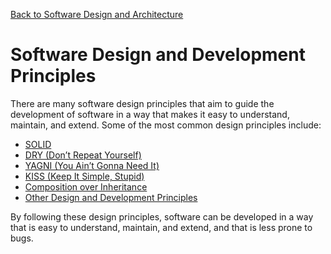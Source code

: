 [Back to Software Design and Architecture](topics/software-design-and-architecture/software-design-and-architecture.md)

# Software Design and Development Principles

There are many software design principles that aim to guide the development of software in a way that makes it easy to understand, maintain, and extend. Some of the most common design principles include:

- [SOLID](solid.md)
- [DRY (Don’t Repeat Yourself)](dry.md)
- [YAGNI (You Ain’t Gonna Need It)](yagni.md)
- [KISS (Keep It Simple, Stupid)](kiss.md)
- [Composition over Inheritance](composition-over-inheritance.md)
- [Other Design and Development Principles](other-design-and-development-principles.md)

By following these design principles, software can be developed in a way that is easy to understand, maintain, and extend, and that is less prone to bugs.
